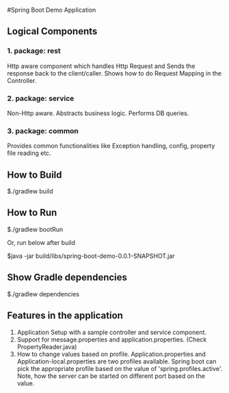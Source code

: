#Spring Boot Demo Application

## Logical Components
### 1. package: rest 
Http aware component which handles Http Request and Sends the response back to the client/caller.
Shows how to do Request Mapping in the Controller. 

### 2. package: service
Non-Http aware. Abstracts business logic. Performs DB queries.

### 3. package: common
Provides common functionalities like Exception handling, config, property file reading etc.

## How to Build
$./gradlew build

## How to Run
$./gradlew bootRun

Or, run below after build

$java -jar build/libs/spring-boot-demo-0.0.1-SNAPSHOT.jar

## Show Gradle dependencies
$./gradlew dependencies 


## Features in the application
1. Application Setup with a sample controller and service component. 
2. Support for message.properties and application.properties. (Check PropertyReader.java)
3. How to change values based on profile. Application.properties and Application-local.properties are two profiles available. Spring boot can pick the appropriate profile based on the value of 'spring.profiles.active'.
Note, how the server can be started on different port based on the value. 

